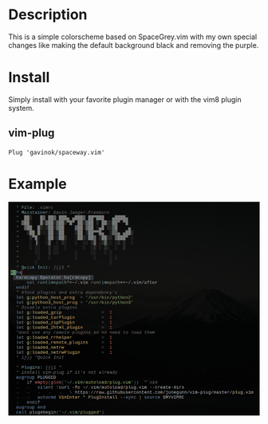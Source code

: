 # Description

This is a simple colorscheme based on SpaceGrey.vim with my own special changes like making the default background black and removing the purple.

# Install

Simply install with your favorite plugin manager or with the vim8 plugin system.

## vim-plug

``` vim
Plug 'gavinok/spaceway.vim'
```

# Example

![Example of SpaceWay](/image/ex.png)
